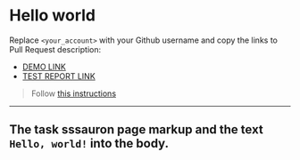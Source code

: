 # Hello world
Replace `<your_account>` with your Github username and copy the links to Pull Request description:
- [DEMO LINK](https://sssauron.github.io/layout_hello-world/)
- [TEST REPORT LINK](https://sssauron.github.io/layout_hello-world/report/html_report/)

> Follow [this instructions](https://mate-academy.github.io/layout_task-guideline/#how-to-solve-the-layout-tasks-on-github)
___

## The task sssauron page markup and the text `Hello, world!` into the body.

